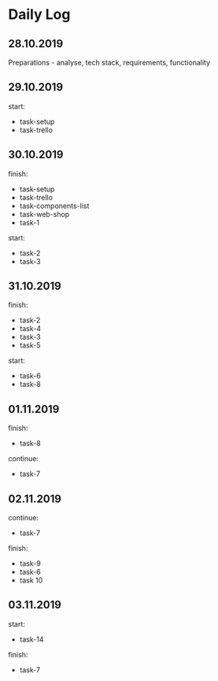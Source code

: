 # Daily Log
## 28.10.2019
Preparations - analyse, tech stack, requirements, functionality

## 29.10.2019
start:
- task-setup
- task-trello

## 30.10.2019
finish:
- task-setup
- task-trello
- task-components-list
- task-web-shop
- task-1

start:
- task-2
- task-3

## 31.10.2019
finish:
- task-2
- task-4
- task-3
- task-5

start:
- task-6
- task-8

## 01.11.2019
finish:
- task-8

continue:
- task-7

## 02.11.2019
continue:
- task-7

finish:
- task-9
- task-6
- task 10


## 03.11.2019
start:
- task-14

finish:
- task-7
